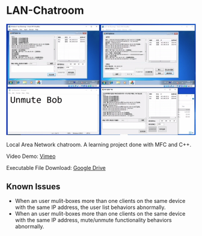 # LAN-Chatroom

![title_img](doc/title_img.jpg)

Local Area Network chatroom. A learning project done with MFC and C++.

Video Demo: [Vimeo](https://vimeo.com/432340947)

Executable File Download: [Google Drive](https://drive.google.com/drive/folders/1GIUq3bkjwNNiYL4O-b1feZhQLXh_b3vu?usp=sharing)

## Known Issues

- When an user mulit-boxes more than one clients on the same device with the same IP address, the user list behaviors abnormally.
- When an user mulit-boxes more than one clients on the same device with the same IP address, mute/unmute functionality behaviors abnormally.